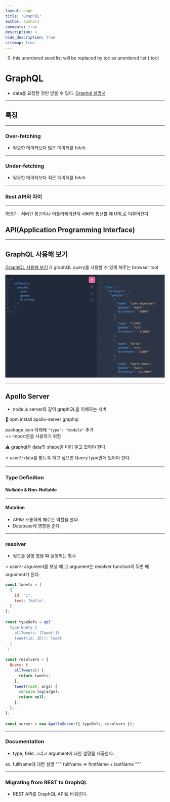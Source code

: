 ```yaml
---
layout: page
title: "GraphQL"
author: author1
comments: true
description: >
hide_description: true
sitemap: true
---
```


0. this unordered seed list will be replaced by toc as unordered list 
{:toc}

# GraphQL
- data를 요청한 것만 받을 수 있다.
<a target="_blank" href="https://github.com/graphql/graphql-spec">Graphql 설명서</a>

<hr>

## 특징
<hr>

### Over-fetching
- 필요한 데이터보다 많은 데이터를 fetch
<hr>

### Under-fetching
- 필요한 데이터보다 적은 데이터를 fetch
<hr>

### Rest API와 차이
<hr>
REST
- 서버간 통신이나 어플리케이션이 서버와 통신할 때 URL로 이루어진다.


API(Application Programming Interface)
-

<hr>

## GraphQL 사용해 보기
<a target="_blank" href="https://graphql.org/swapi-graphql">GraphiQL 사용해 보기</a>
// graphQL query를 사용할 수 있게 해주는 browser tool

![image description](/assets\study\graphql/graphiql1.png)
<hr>

## Apollo Server
- node.js server와 같이 graphQL을 이해하는 서버

🔧 npm install apollo-server graphql

package.json 아래에 `"type": "module"` 추가<br>
=> import문을 사용하기 위함

⚠️ graphql은 data의 shape을 미리 알고 있어야 한다.

⭐ user가 data를 받도록 하고 싶으면 Query type안에 있어야 한다.
<hr>

### Type Definition
#### Nullable & Non-Nullable

<hr>

#### Mutation
- API와 소통하게 해주는 역할을 한다.
- Database에 영향을 준다.
<hr>

### resolver
- 필드를 실행 했을 때 실행되는 함수

⭐ user가 argument를 보낼 때 그 argument는 resolver function의 두번 째 argument가 된다.

```js
const tweets = [
  {
    id: "1",
    text: "hello",
  }
];

const typeDefs = gql`
  type Query {
    allTweets: [Tweet!]!
    tweet(id: ID!): Tweet
  }
`;

const resolvers = {
  Query: {
    allTweets() {
      return tweets;
    },
    tweet(root, args) {
      console.log(args);
      return null;
    },
  },
};

const server = new ApolloServer({ typeDefs, resolvers });
```
<hr>

### Documentation
- type, field 그리고 argument에 대한 설명을 제공한다.

ex. fullName에 대한 설명
"""
fullName => firstName + lastName
"""

<hr>

### Migrating from REST to GraphQL
- REST API를 GraphQL API로 바꿔준다.
